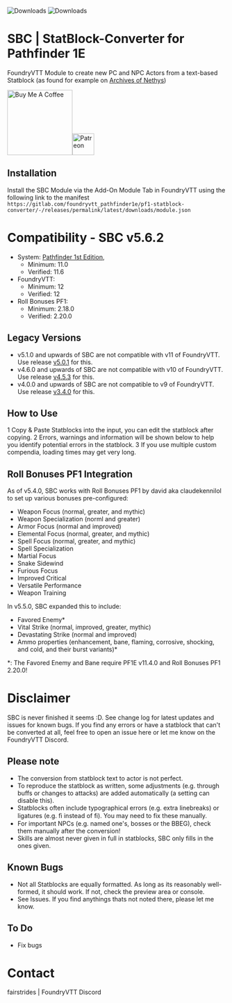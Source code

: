 ![Downloads](https://img.shields.io/github/downloads-pre/lavaeolous/PF1-StatBlock-Converter-Module/latest/total?style=flat-square)
![Downloads](https://img.shields.io/github/downloads/lavaeolous/PF1-StatBlock-Converter-Module/total?style=flat-square)

# SBC | StatBlock-Converter for Pathfinder 1E

FoundryVTT Module to create new PC and NPC Actors from a text-based Statblock (as found for example on [Archives of Nethys](https://www.aonprd.com/))

<a href="https://www.buymeacoffee.com/fairstrides" target="_blank"><img src="https://cdn.buymeacoffee.com/buttons/v2/default-red.png" alt="Buy Me A Coffee" width="150" ></a><a href="https://www.patreon.com/pathfindersforge"><img src="https://c10.patreonusercontent.com/4/patreon-media/p/campaign/11274476/2fbcd44fcc8242fe8f736acd4a9df977/eyJ3IjoyMDB9/3.png?token-time=2145916800&token-hash=NsuiNW-9rbVv4n1sKKcOhFhYcwo80hitvtFAxm06UlA%3D" alt="Patreon" width="50"></a>

## Installation

Install the SBC Module via the Add-On Module Tab in FoundryVTT using the following link to the manifest
`https://gitlab.com/foundryvtt_pathfinder1e/pf1-statblock-converter/-/releases/permalink/latest/downloads/module.json`

# Compatibility - SBC v5.6.2

- System: [Pathfinder 1st Edition](https://gitlab.com/foundryvtt_pathfinder1e/foundryvtt-pathfinder1),
  - Minimum: 11.0
  - Verified: 11.6
- FoundryVTT:
  - Minimum: 12
  - Verified: 12
- Roll Bonuses PF1:
  - Minimum: 2.18.0
  - Verified: 2.20.0

## Legacy Versions

- v5.1.0 and upwards of SBC are not compatible with v11 of FoundryVTT. Use release [v5.0.1](!https://gitlab.com/foundryvtt_pathfinder1e/pf1-statblock-converter/-/releases/5.0.1) for this.
- v4.6.0 and upwards of SBC are not compatible with v10 of FoundryVTT. Use release [v4.5.3](!https://gitlab.com/foundryvtt_pathfinder1e/pf1-statblock-converter/-/releases/4.5.3) for this.
- v4.0.0 and upwards of SBC are not compatible to v9 of FoundryVTT. Use release [v3.4.0](!https://github.com/Lavaeolous/PF1-StatBlock-Converter-Module/releases/tag/v3.4.0) for this.

## How to Use

1 Copy &amp; Paste Statblocks into the input, you can edit the statblock after copying.
2 Errors, warnings and information will be shown below to help you identify potential errors in the statblock.
3 If you use multiple custom compendia, loading times may get very long.

## Roll Bonuses PF1 Integration

As of v5.4.0, SBC works with Roll Bonuses PF1 by david aka claudekennilol to set up various bonuses pre-configured:

- Weapon Focus (normal, greater, and mythic)
- Weapon Specialization (norml and greater)
- Armor Focus (normal and improved)
- Elemental Focus (normal, greater, and mythic)
- Spell Focus (normal, greater, and mythic)
- Spell Specialization
- Martial Focus
- Snake Sidewind
- Furious Focus
- Improved Critical
- Versatile Performance
- Weapon Training

In v5.5.0, SBC expanded this to include:

- Favored Enemy\*
- Vital Strike (normal, improved, greater, mythic)
- Devastating Strike (normal and improved)
- Ammo properties (enhancement, bane, flaming, corrosive, shocking, and cold, and their burst variants)\*

\*: The Favored Enemy and Bane require PF1E v11.4.0 and Roll Bonuses PF1 2.20.0!

# Disclaimer

SBC is never finished it seems :D. See change log for latest updates and issues for known bugs.
If you find any errors or have a statblock that can't be converted at all, feel free to open an issue here or let me know on the FoundryVTT Discord.

## Please note

- The conversion from statblock text to actor is not perfect.
- To reproduce the statblock as written, some adjustments (e.g. through buffs or changes to attacks) are added automatically (a setting can disable this).
- Statblocks often include typographical errors (e.g. extra linebreaks) or ligatures (e.g. ﬁ instead of fi). You may need to fix these manually.
- For important NPCs (e.g. named one's, bosses or the BBEG), check them manually after the conversion!
- Skills are almost never given in full in statblocks, SBC only fills in the ones given.

## Known Bugs

- Not all Statblocks are equally formatted. As long as its reasonably well-formed, it should work. If not, check the preview area or console.
- See Issues. If you find anythings thats not noted there, please let me know.

## To Do

- Fix bugs

# Contact

fairstrides | FoundryVTT Discord

